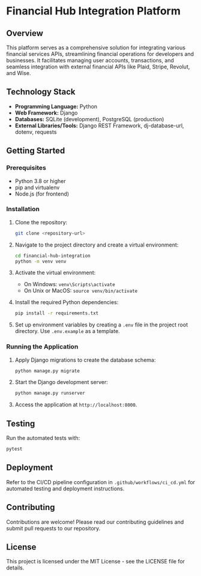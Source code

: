 # Financial Hub Integration Platform

## Overview

This platform serves as a comprehensive solution for integrating various financial services APIs, streamlining financial operations for developers and businesses. It facilitates managing user accounts, transactions, and seamless integration with external financial APIs like Plaid, Stripe, Revolut, and Wise.

## Technology Stack

- **Programming Language:** Python
- **Web Framework:** Django
- **Databases:** SQLite (development), PostgreSQL (production)
- **External Libraries/Tools:** Django REST Framework, dj-database-url, dotenv, requests

## Getting Started

### Prerequisites

- Python 3.8 or higher
- pip and virtualenv
- Node.js (for frontend)

### Installation

1. Clone the repository:

   ```bash
   git clone <repository-url>
   ```

2. Navigate to the project directory and create a virtual environment:

   ```bash
   cd financial-hub-integration
   python -m venv venv
   ```

3. Activate the virtual environment:
   - On Windows: `venv\Scripts\activate`
   - On Unix or MacOS: `source venv/bin/activate`
4. Install the required Python dependencies:

   ```bash
   pip install -r requirements.txt
   ```

5. Set up environment variables by creating a `.env` file in the project root directory. Use `.env.example` as a template.

### Running the Application

1. Apply Django migrations to create the database schema:

   ```bash
   python manage.py migrate
   ```

2. Start the Django development server:

   ```bash
   python manage.py runserver
   ```

3. Access the application at `http://localhost:8000`.

## Testing

Run the automated tests with:

```bash
pytest
```

## Deployment

Refer to the CI/CD pipeline configuration in `.github/workflows/ci_cd.yml` for automated testing and deployment instructions.

## Contributing

Contributions are welcome! Please read our contributing guidelines and submit pull requests to our repository.

## License

This project is licensed under the MIT License - see the LICENSE file for details.
